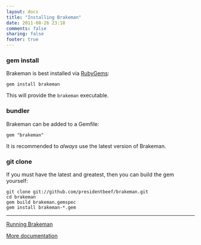 ```yaml
---
layout: docs
title: "Installing Brakeman"
date: 2011-08-26 23:18
comments: false
sharing: false
footer: true
---
```


### gem install

Brakeman is best installed via [RubyGems](http://rubygems.org/):

    gem install brakeman

This will provide the `brakeman` executable.

### bundler

Brakeman can be added to a Gemfile:

    gem "brakeman"

It is recommended to _always_ use the latest version of Brakeman.

### git clone

If you must have the latest and greatest, then you can build the gem yourself:

    git clone git://github.com/presidentbeef/brakeman.git
    cd brakeman
    gem build brakeman.gemspec
    gem install brakeman-*.gem

---
[Running Brakeman](/docs/running)

[More documentation](/docs)
